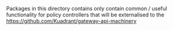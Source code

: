 Packages in this directory contains only contain common / useful functionality for policy controllers that will be
externalised to the https://github.com/Kuadrant/gateway-api-machinery
